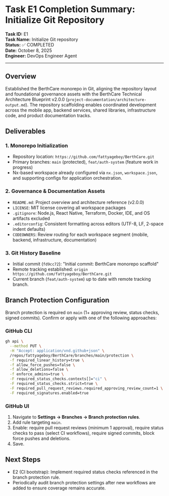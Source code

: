 # Task E1 Completion Summary: Initialize Git Repository

**Task ID:** E1  
**Task Name:** Initialize Git repository  
**Status:** ✅ COMPLETED  
**Date:** October 8, 2025  
**Engineer:** DevOps Engineer Agent

---

## Overview

Established the BerthCare monorepo in Git, aligning the repository layout and foundational governance assets with the BerthCare Technical Architecture Blueprint v2.0.0 (`project-documentation/architecture-output.md`). The repository scaffolding enables coordinated development across the mobile app, backend services, shared libraries, infrastructure code, and product documentation tracks.

## Deliverables

### 1. Monorepo Initialization
- Repository location: `https://github.com/fattyageboy/BerthCare.git`
- Primary branches: `main` (protected), `feat/auth-system` (feature work in progress)
- Nx-based workspace already configured via `nx.json`, `workspace.json`, and supporting configs for application orchestration.

### 2. Governance & Documentation Assets
- `README.md`: Project overview and architecture reference (v2.0.0)
- `LICENSE`: MIT license covering all workspace packages
- `.gitignore`: Node.js, React Native, Terraform, Docker, IDE, and OS artifacts excluded
- `.editorconfig`: Consistent formatting across editors (UTF-8, LF, 2-space indent defaults)
- `CODEOWNERS`: Review routing for each workspace segment (mobile, backend, infrastructure, documentation)

### 3. Git History Baseline
- Initial commit (`fd9cc72`): "Initial commit: BerthCare monorepo scaffold"
- Remote tracking established: `origin https://github.com/fattyageboy/BerthCare.git`
- Current branch (`feat/auth-system`) up to date with remote tracking branch.

## Branch Protection Configuration

Branch protection is required on `main` (1+ approving review, status checks, signed commits). Confirm or apply with one of the following approaches:

### GitHub CLI
```bash
gh api \
  --method PUT \
  -H "Accept: application/vnd.github+json" \
  /repos/fattyageboy/BerthCare/branches/main/protection \
  -f required_linear_history=true \
  -f allow_force_pushes=false \
  -f allow_deletions=false \
  -f enforce_admins=true \
  -F required_status_checks.contexts[]="ci" \
  -F required_status_checks.strict=true \
  -F required_pull_request_reviews.required_approving_review_count=1 \
  -F required_signatures.enabled=true
```

### GitHub UI
1. Navigate to **Settings → Branches → Branch protection rules**.  
2. Add rule targeting `main`.  
3. Enable: require pull request reviews (minimum 1 approval), require status checks to pass (select CI workflows), require signed commits, block force pushes and deletions.  
4. Save.

## Next Steps
- E2 (CI bootstrap): Implement required status checks referenced in the branch protection rule.  
- Periodically audit branch protection settings after new workflows are added to ensure coverage remains accurate.
